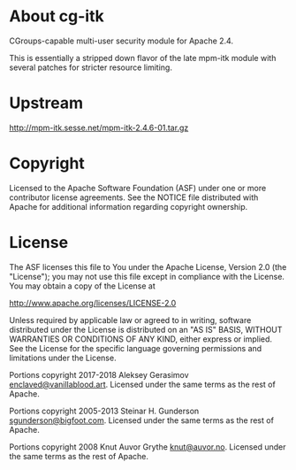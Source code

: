 # About cg-itk

CGroups-capable multi-user security module for Apache 2.4.

This is essentially a stripped down flavor of the late mpm-itk
module with several patches for stricter resource limiting.

# Upstream

http://mpm-itk.sesse.net/mpm-itk-2.4.6-01.tar.gz

# Copyright

Licensed to the Apache Software Foundation (ASF) under one or more
contributor license agreements.  See the NOTICE file distributed with
Apache for additional information regarding copyright ownership.

# License

The ASF licenses this file to You under the Apache License, Version 2.0
(the "License"); you may not use this file except in compliance with
the License.  You may obtain a copy of the License at

http://www.apache.org/licenses/LICENSE-2.0

Unless required by applicable law or agreed to in writing, software
distributed under the License is distributed on an "AS IS" BASIS,
WITHOUT WARRANTIES OR CONDITIONS OF ANY KIND, either express or implied.
See the License for the specific language governing permissions and
limitations under the License.

Portions copyright 2017-2018 Aleksey Gerasimov <enclaved@vanillablood.art>.
Licensed under the same terms as the rest of Apache.

Portions copyright 2005-2013 Steinar H. Gunderson <sgunderson@bigfoot.com>.
Licensed under the same terms as the rest of Apache.

Portions copyright 2008 Knut Auvor Grythe <knut@auvor.no>.
Licensed under the same terms as the rest of Apache.
